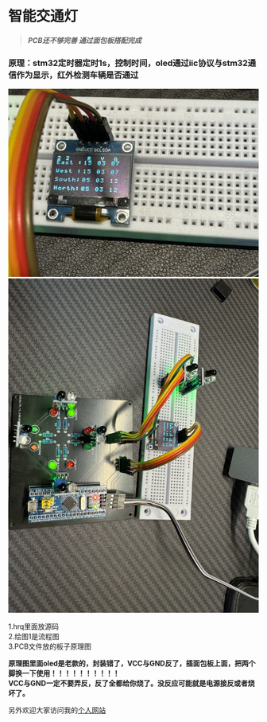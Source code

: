 **智能交通灯**
====================
> ##### *PCB还不够完善* *通过面包板搭配完成*

### 原理：stm32定时器定时1s，控制时间，oled通过iic协议与stm32通信作为显示，红外检测车辆是否通过

![图片1](https://github.com/yellowhzx/traffic-light/blob/main/%E7%A4%BA%E4%BE%8B1.jpg)  
![图片2](https://github.com/yellowhzx/traffic-light/blob/main/%E7%A4%BA%E4%BE%8B2.jpg)  

1.hrq里面放源码  
2.绘图1是流程图  
3.PCB文件放的板子原理图  

**原理图里面oled是老款的，封装错了，VCC与GND反了，插面包板上面，把两个脚换一下使用！！！！！！！！！！  
VCC与GND一定不要弄反，反了全都给你烧了。没反应可能就是电源接反或者烧坏了。**

另外欢迎大家访问我的[个人网站](https://www.yellowhzx.cn/)  
